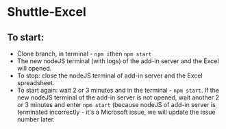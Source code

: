 # Shuttle-Excel
## To start:

- Clone branch, in terminal - `npm i`then `npm start`
- The new nodeJS terminal (with logs) of the add-in server and the Excel will opened.
- To stop: close the nodeJS terminal of add-in server and the Excel spreadsheet.
- To start again: wait 2 or 3 minutes and in the terminal - `npm start`. If the new nodeJS terminal of the add-in server is not opened, wait another 2 or 3 minutes and enter `npm start` (because nodeJS of add-in server is terminated  incorrectly - it's a Microsoft issue, we will update the issue number later.
